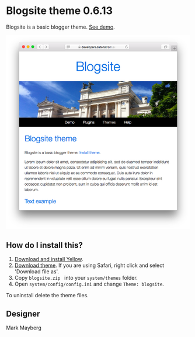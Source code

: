 Blogsite theme 0.6.13
====================
Blogsite is a basic blogger theme. [See demo](https://developers.datenstrom.se/themes/blogsite-theme).

<p align="center"><img src="blogsite-screenshot.png?raw=true" alt="Screenshot"></p>

## How do I install this?

1. [Download and install Yellow](https://github.com/datenstrom/yellow/).
2. [Download theme](https://github.com/datenstrom/yellow-themes/raw/master/zip/blogsite.zip). If you are using Safari, right click and select 'Download file as'.
3. Copy `blogsite.zip ` into your `system/themes` folder.
4. Open `system/config/config.ini` and change `Theme: blogsite`.

To uninstall delete the theme files.

## Designer

Mark Mayberg
